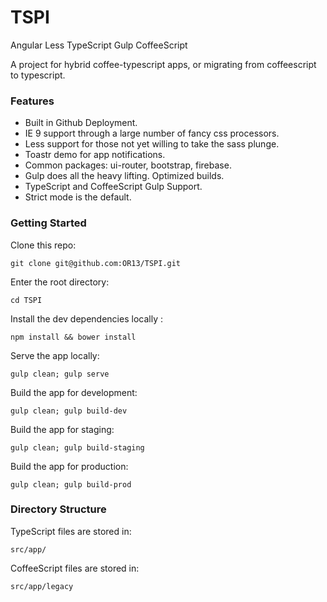 TSPI
===============



Angular Less TypeScript Gulp CoffeeScript

A project for hybrid coffee-typescript apps, or migrating from coffeescript to typescript.

### Features
* Built in Github Deployment.
* IE 9 support through a large number of fancy css processors.
* Less support for those not yet willing to take the sass plunge.
* Toastr demo for app notifications.
* Common packages: ui-router, bootstrap, firebase.
* Gulp does all the heavy lifting. Optimized builds.
* TypeScript and CoffeeScript Gulp Support.
* Strict mode is the default.


### Getting Started

Clone this repo:

``` git clone git@github.com:OR13/TSPI.git ```

Enter the root directory:

``` cd TSPI ```

Install the dev dependencies locally :

``` npm install && bower install ```

Serve the app locally:

``` gulp clean; gulp serve ```

Build the app for development:

``` gulp clean; gulp build-dev ```

Build the app for staging:

``` gulp clean; gulp build-staging ```

Build the app for production:

``` gulp clean; gulp build-prod ```


### Directory Structure


TypeScript files are stored in:

`` src/app/ ``


CoffeeScript files are stored in:

`` src/app/legacy ``

